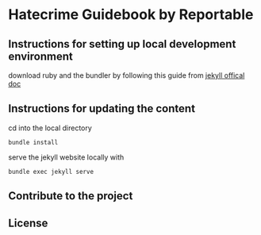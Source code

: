# Hatecrime Guidebook by Reportable

## Instructions for setting up local development environment
download ruby and the bundler by following this guide from [jekyll offical doc](https://jekyllrb.com/docs/installation/])

## Instructions for updating the content
cd into the local directory
```
bundle install
```
serve the jekyll website locally with
```
bundle exec jekyll serve
```

## Contribute to the project

## License

